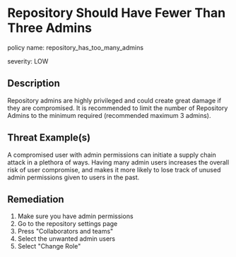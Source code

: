 # Repository Should Have Fewer Than Three Admins

policy name: repository_has_too_many_admins

severity: LOW

## Description

Repository admins are highly privileged and could create great damage if they
are compromised. It is recommended to limit the number of Repository Admins to
the minimum required (recommended maximum 3 admins).

## Threat Example(s)

A compromised user with admin permissions can initiate a supply chain attack in
a plethora of ways.
Having many admin users increases the overall risk of user compromise, and
makes it more likely to lose track of unused admin permissions given to users in
the past.

## Remediation

1. Make sure you have admin permissions
2. Go to the repository settings page
3. Press "Collaborators and teams"
4. Select the unwanted admin users
5. Select "Change Role"
